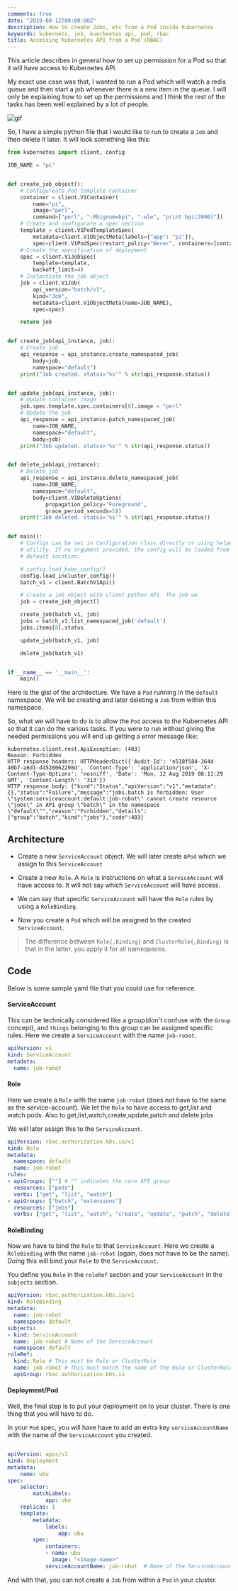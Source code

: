 ```yaml
---
comments: true
date: "2019-08-12T00:00:00Z"
description: How to create Jobs, etc from a Pod inside Kubernetes
keywords: kubernets, job, kuerbentes api, pod, rbac
title: Accessing Kubernetes API from a Pod (RBAC)
---
```


This article describes in general how to set up permission for a Pod so that it will have access to Kubernetes API.

My exact use case was that, I wanted to run a Pod which will watch a redis queue and then start a job whenever there is
a new item in the queue. I will only be explaining how to set up the permissions and I think the rest of the tasks has
been well explained by a lot of people.

![gif](/images/job.gif)

So, I have a simple python file that I would like to run to create a `Job` and then delete it later.
It will look something like this:

```python
from kubernetes import client, config

JOB_NAME = "pi"


def create_job_object():
    # Configureate Pod template container
    container = client.V1Container(
        name="pi",
        image="perl",
        command=["perl", "-Mbignum=bpi", "-wle", "print bpi(2000)"])
    # Create and configurate a spec section
    template = client.V1PodTemplateSpec(
        metadata=client.V1ObjectMeta(labels={"app": "pi"}),
        spec=client.V1PodSpec(restart_policy="Never", containers=[container]))
    # Create the specification of deployment
    spec = client.V1JobSpec(
        template=template,
        backoff_limit=4)
    # Instantiate the job object
    job = client.V1Job(
        api_version="batch/v1",
        kind="Job",
        metadata=client.V1ObjectMeta(name=JOB_NAME),
        spec=spec)

    return job


def create_job(api_instance, job):
    # Create job
    api_response = api_instance.create_namespaced_job(
        body=job,
        namespace="default")
    print("Job created. status='%s'" % str(api_response.status))


def update_job(api_instance, job):
    # Update container image
    job.spec.template.spec.containers[0].image = "perl"
    # Update the job
    api_response = api_instance.patch_namespaced_job(
        name=JOB_NAME,
        namespace="default",
        body=job)
    print("Job updated. status='%s'" % str(api_response.status))


def delete_job(api_instance):
    # Delete job
    api_response = api_instance.delete_namespaced_job(
        name=JOB_NAME,
        namespace="default",
        body=client.V1DeleteOptions(
            propagation_policy='Foreground',
            grace_period_seconds=5))
    print("Job deleted. status='%s'" % str(api_response.status))


def main():
    # Configs can be set in Configuration class directly or using helper
    # utility. If no argument provided, the config will be loaded from
    # default location.

    # config.load_kube_config()
    config.load_incluster_config()
    batch_v1 = client.BatchV1Api()

    # Create a job object with client-python API. The job we
    job = create_job_object()

    create_job(batch_v1, job)
    jobs = batch_v1.list_namespaced_job('default')
    jobs.items[0].status

    update_job(batch_v1, job)

    delete_job(batch_v1)


if __name__ == '__main__':
    main()
```

Here is the gist of the architecture.
We have a `Pod` running in the `default` namespace. 
We will be creating and later deleting a `Job` from within this namespace.


So, what we will have to do is to allow the `Pod` access to the Kubernetes API so that it can do the various tasks.
If you were to run without giving the needed permissions you will end up getting a error message like: 

```
kubernetes.client.rest.ApiException: (403)
Reason: Forbidden
HTTP response headers: HTTPHeaderDict({'Audit-Id': 'e518f584-364d-40b7-a6d1-d4528062298d', 'Content-Type': 'application/json', 'X-Content-Type-Options': 'nosniff', 'Date': 'Mon, 12 Aug 2019 08:11:29 GMT', 'Content-Length': '313'})
HTTP response body: {"kind":"Status","apiVersion":"v1","metadata":{},"status":"Failure","message":"jobs.batch is forbidden: User \"system:serviceaccount:default:job-robot\" cannot create resource \"jobs\" in API group \"batch\" in the namespace \"default\"","reason":"Forbidden","details":{"group":"batch","kind":"jobs"},"code":403}
```

## Architecture

- Create a new `ServiceAccount` object.
  We will later create a`Pod` which we assign to this `ServiceAccount`

- Create a new `Role`. A `Role` is instructions on what a `ServiceAccount` will have access to.
  It will not say which `ServiceAccount` will have access.

- We can say that specific `ServiceAccount` will have the `Role` rules by using a `RoleBinding`.

- Now you create a `Pod` which will be assigned to the created `ServiceAccount`.


> The difference between `Role{,Binding}` and `ClusterRole{,Binding}` is that in the latter, you apply it for all
> namespaces.


## Code

Below is some sample yaml file that you could use for reference.

#### ServiceAccount

This can be technically considered like a group(don't confuse with the `Group` concept), and `things` belonging to this group can be assigned specific rules.
Here we create a `ServiceAccount` with the name `job-robot`.

```yaml
apiVersion: v1
kind: ServiceAccount
metadata:
  name: job-robot
```

#### Role

Here we create a `Role` with the name `job-robot` (does not have to the same as the service-account).
We let the `Role` to have access to get,list and watch pods.
Also to get,list,watch,create,update,patch and delete jobs

We will later assign this to the `ServiceAccount`.

```yaml
apiVersion: rbac.authorization.k8s.io/v1
kind: Role
metadata:
  namespace: default
  name: job-robot
rules:
- apiGroups: [""] # "" indicates the core API group
  resources: ["pods"]
  verbs: ["get", "list", "watch"]
- apiGroups: ["batch", "extensions"]
  resources: ["jobs"]
  verbs: ["get", "list", "watch", "create", "update", "patch", "delete"]
```

#### RoleBinding

Now we have to bind the `Role` to that `ServiceAccount`.
Here we create a `RoleBinding` with the name `job-robot` (again, does not have to be the same).
Doing this will bind your `Role` to the `ServiceAccount`.

You define you `Role` in the `roleRef` section and your `ServiceAccount` in the `subjects` section.

```yaml
apiVersion: rbac.authorization.k8s.io/v1
kind: RoleBinding
metadata:
  name: job-robot
  namespace: default
subjects:
- kind: ServiceAccount
  name: job-robot # Name of the ServiceAccount
  namespace: default
roleRef:
  kind: Role # This must be Role or ClusterRole
  name: job-robot # This must match the name of the Role or ClusterRole you wish to bind to
  apiGroup: rbac.authorization.k8s.io
```

#### Deployment/Pod

Well, the final step is to put your deployment on to your cluster.
There is one thing that you will have to do.

In your `Pod` spec, you will have have to add an extra key `serviceAccountName` with the name of the `ServiceAccount` you
created.

```yaml

apiVersion: apps/v1
kind: Deployment
metadata:
    name: ubu
spec:
    selector:
        matchLabels:
            app: ubu
    replicas: 1
    template:
        metadata:
            labels:
                app: ubu
        spec:
            containers: 
            - name: ubu
              image: "<image-name>"
            serviceAccountName: job-robot  # Name of the ServiceAccount, duh.
```

And with that, you can not create a `Job` from within a `Pod` in your cluster.
